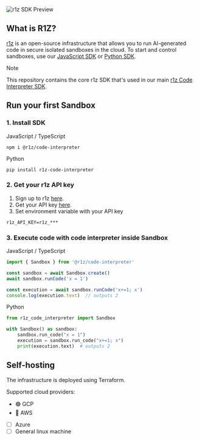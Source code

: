 <!-- <p align="center">
  <img width="100" src="/readme-assets/logo-circle.png" alt="r1z logo">
</p> -->

![r1z SDK Preview](https://i.imgur.com/QYftu1j.png)

## What is R1Z?
[r1z](https://www.r1z.dev/) is an open-source infrastructure that allows you to run AI-generated code in secure isolated sandboxes in the cloud. To start and control sandboxes, use our [JavaScript SDK](https://www.npmjs.com/package/@r1z/code-interpreter) or [Python SDK](https://pypi.org/project/r1z_code_interpreter).

> [!NOTE]
> This repository contains the core r1z SDK that's used in our main [r1z Code Interpreter SDK](https://github.com/r1z-dev-git/super-robot).

## Run your first Sandbox

### 1. Install SDK

JavaScript / TypeScript
```
npm i @r1z/code-interpreter
```

Python
```
pip install r1z-code-interpreter
```

### 2. Get your r1z API key
1. Sign up to r1z [here](https://dash-r1z.dev/).
2. Get your API key [here](https://dash-r1z.dev/).
3. Set environment variable with your API key
```
r1z_API_KEY=r1z_***
```     

### 3. Execute code with code interpreter inside Sandbox

JavaScript / TypeScript
```ts
import { Sandbox } from '@r1z/code-interpreter'

const sandbox = await Sandbox.create()
await sandbox.runCode('x = 1')

const execution = await sandbox.runCode('x+=1; x')
console.log(execution.text)  // outputs 2
```

Python
```py
from r1z_code_interpreter import Sandbox

with Sandbox() as sandbox:
    sandbox.run_code("x = 1")
    execution = sandbox.run_code("x+=1; x")
    print(execution.text)  # outputs 2
```


## Self-hosting

The infrastructure is deployed using Terraform. 

Supported cloud providers:
- 🟢 GCP
- 🚧 AWS
- [ ] Azure
- [ ] General linux machine

